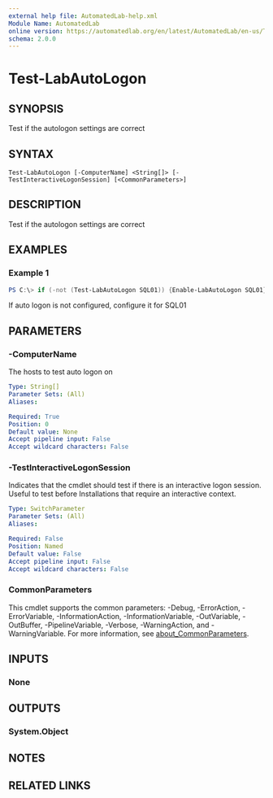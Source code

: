 ```yaml
---
external help file: AutomatedLab-help.xml
Module Name: AutomatedLab
online version: https://automatedlab.org/en/latest/AutomatedLab/en-us/Test-LabAutoLogon
schema: 2.0.0
---
```


# Test-LabAutoLogon

## SYNOPSIS
Test if the autologon settings are correct

## SYNTAX

```
Test-LabAutoLogon [-ComputerName] <String[]> [-TestInteractiveLogonSession] [<CommonParameters>]
```

## DESCRIPTION
Test if the autologon settings are correct

## EXAMPLES

### Example 1
```powershell
PS C:\> if (-not (Test-LabAutoLogon SQL01)) {Enable-LabAutoLogon SQL01}
```

If auto logon is not configured, configure it for SQL01

## PARAMETERS

### -ComputerName
The hosts to test auto logon on

```yaml
Type: String[]
Parameter Sets: (All)
Aliases:

Required: True
Position: 0
Default value: None
Accept pipeline input: False
Accept wildcard characters: False
```

### -TestInteractiveLogonSession
Indicates that the cmdlet should test if there is an interactive logon session.
Useful to test before Installations that require an interactive context.

```yaml
Type: SwitchParameter
Parameter Sets: (All)
Aliases:

Required: False
Position: Named
Default value: False
Accept pipeline input: False
Accept wildcard characters: False
```

### CommonParameters
This cmdlet supports the common parameters: -Debug, -ErrorAction, -ErrorVariable, -InformationAction, -InformationVariable, -OutVariable, -OutBuffer, -PipelineVariable, -Verbose, -WarningAction, and -WarningVariable. For more information, see [about_CommonParameters](http://go.microsoft.com/fwlink/?LinkID=113216).

## INPUTS

### None
## OUTPUTS

### System.Object
## NOTES

## RELATED LINKS

